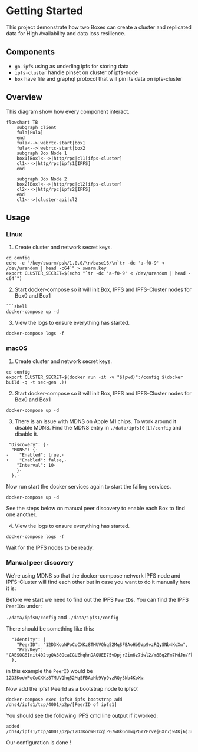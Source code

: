 # Getting Started

This project demonstrate how two Boxes can create a cluster and replicated data for High Availability and data loss resilience.

## Components
- `go-ipfs` using as underling ipfs for storing data
- `ipfs-cluster` handle pinset on cluster of ipfs-node
- `box` have file and graphql protocol that will pin its data on ipfs-cluster

## Overview
This diagram show how every component interact.
```mermaid
flowchart TB
    subgraph Client
    fula[Fula]
    end
    fula<-->|webrtc-start|box1
    fula<-->|webrtc-start|box2
    subgraph Box Node 1
    box1[Box]<-->|http/rpc|cl1[ifps-cluster]
    cl1<-->|http/rpc|ipfs1[IPFS]
    end

    subgraph Box Node 2
    box2[Box]<-->|http/rpc|cl2[ifps-cluster]
    cl2<-->|http/rpc|ipfs2[IPFS]
    end
    cl1<-->|cluster-api|cl2
```

## Usage

### Linux

1. Create cluster and network secret keys.

```shell
cd config
echo -e "/key/swarm/psk/1.0.0/\n/base16/\n`tr -dc 'a-f0-9' < /dev/urandom | head -c64`" > swarm.key
export CLUSTER_SECRET=$(echo "`tr -dc 'a-f0-9' < /dev/urandom | head -c64`")
```

2. Start docker-compose so it will init Box, IPFS and IPFS-Cluster nodes for Box0 and Box1

```
```shell
docker-compose up -d
```

3. View the logs to ensure everything has started.

```shell
docker-compose logs -f
```


### macOS

1. Create cluster and network secret keys.

```shell
cd config
export CLUSTER_SECRET=$(docker run -it -v "$(pwd)":/config $(docker build -q -t sec-gen .))
```

2. Start docker-compose so it will init Box, IPFS and IPFS-Cluster nodes for Box0 and Box1

```shell
docker-compose up -d
```

3. There is an issue with MDNS on Apple M1 chips.  To work around it disable MDNS.  Find the MDNS entry in `./data/ipfs[0|1]/config` and disable it.

```
 "Discovery": {·
  "MDNS": {·
-    "Enabled": true,·
+    "Enabled": false,·
    "Interval": 10·
    }·
  },·
```

Now run start the docker services again to start the failing services.

```shell
docker-compose up -d
```

See the steps below on manual peer discovery to enable each Box to find one another.

4. View the logs to ensure everything has started.

```shell
docker-compose logs -f
```

Wait for the IPFS nodes to be ready.

### Manual peer discovery
We're using MDNS so that the docker-compose network IPFS node and IPFS-Cluster will find each other but in case you want to do it manually here it is:

Before we start we need to find out the IPFS `PeerID`s.  You can find the IPFS `PeerID`s under:

`./data/ipfs0/config` and `./data/ipfs1/config`

There should be something like this:

```
  "Identity": {
    "PeerID": "12D3KooWPoCoCXKz8TMUVQhq52MqSFBAoHb9Vp9vzRQySNb4KoXw",
    "PrivKey": "CAESQG8Init402tgQA68GcaIGUZhqhnDAQUEE75vDpjr2im6z7dwl2/m8Bq2Fm7MdJn/FkeWxhrMUOtI0yv5hc25cHo="
  },
```

in this example the `PeerID` would be `12D3KooWPoCoCXKz8TMUVQhq52MqSFBAoHb9Vp9vzRQySNb4KoXw`.

Now add the ipfs1 PeerId as a bootstrap node to ipfs0:

```shell
docker-compose exec ipfs0 ipfs bootstrap add /dns4/ipfs1/tcp/4001/p2p/[PeerID of ipfs1]
```

You should see the following IPFS cmd line output if it worked:

```
added /dns4/ipfs1/tcp/4001/p2p/12D3KooWH1xqiPG7w8kGcmwgPGYYPrvejGXr7jwAKj6j3rJCff3A
```

Our configuration is done !
